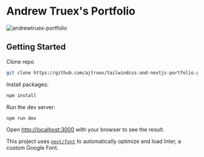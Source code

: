 # Andrew Truex's Portfolio
![andrewtruex-portfolio](https://github.com/ajtruex/tailwindcss-and-nextjs-portfolio/assets/16868226/a973f446-3454-4f8d-806e-ef50c8187ba0)



## Getting Started

Clone repo
```zsh
git clone https://github.com/ajtruex/tailwindcss-and-nextjs-portfolio.git
```
Install packages:
```zsh
npm install
```
Run the dev server:

```zsh
npm run dev
```

Open [http://localhost:3000](http://localhost:3000) with your browser to see the result.

This project uses [`next/font`](https://nextjs.org/docs/basic-features/font-optimization) to automatically optimize and load Inter, a custom Google Font.
